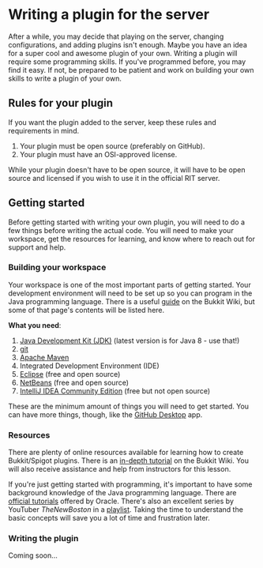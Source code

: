 Writing a plugin for the server
===============================

After a while, you may decide that playing on the server, changing configurations, and adding plugins isn't enough. Maybe you have an idea for a super cool and awesome plugin of your own. Writing a plugin will require some programming skills. If you've programmed before, you may find it easy. If not, be prepared to be patient and work on building your own skills to write a plugin of your own.


## Rules for your plugin

If you want the plugin added to the server, keep these rules and requirements in mind.

1. Your plugin must be open source (preferably on GitHub).
2. Your plugin must have an OSI-approved license.

While your plugin doesn't have to be open source, it will have to be open source and licensed if you wish to use it in the official RIT server.


## Getting started

Before getting started with writing your own plugin, you will need to do a few things before writing the actual code. You will need to make your workspace, get the resources for learning, and know where to reach out for support and help.

### Building your workspace

Your workspace is one of the most important parts of getting started. Your development environment will need to be set up so you can program in the Java programming language. There is a useful [guide](http://wiki.bukkit.org/Setting_Up_Your_Workspace) on the Bukkit Wiki, but some of that page's contents will be listed here.

**What you need**:

1. [Java Development Kit (JDK)](http://www.oracle.com/technetwork/java/javase/downloads/index.html) (latest version is for Java 8 - use that!)
2. [git](https://git-scm.com/)
3. [Apache Maven](https://maven.apache.org/)
4. Integrated Development Environment (IDE)
 1. [Eclipse](http://www.eclipse.org/) (free and open source)
 2. [NetBeans](http://netbeans.org/) (free and open source)
 3. [IntelliJ IDEA Community Edition](https://www.jetbrains.com/idea/) (free but not open source)

These are the minimum amount of things you will need to get started. You can have more things, though, like the [GitHub Desktop](https://desktop.github.com/) app.

### Resources

There are plenty of online resources available for learning how to create Bukkit/Spigot plugins. There is an [in-depth tutorial](http://wiki.bukkit.org/Plugin_Tutorial) on the Bukkit Wiki. You will also receive assistance and help from instructors for this lesson.

If you're just getting started with programming, it's important to have some background knowledge of the Java programming language. There are [official tutorials](http://docs.oracle.com/javase/tutorial/) offered by Oracle. There's also an excellent series by YouTuber _TheNewBoston_ in a [playlist](https://www.youtube.com/playlist?list=PLFE2CE09D83EE3E28). Taking the time to understand the basic concepts will save you a lot of time and frustration later.


### Writing the plugin

Coming soon…